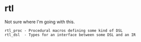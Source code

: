 # rtl

Not sure where I'm going with this.

```
rtl_proc - Procedural macros defining some kind of DSL
rtl_dsl  - Types for an interface between some DSL and an IR
```

